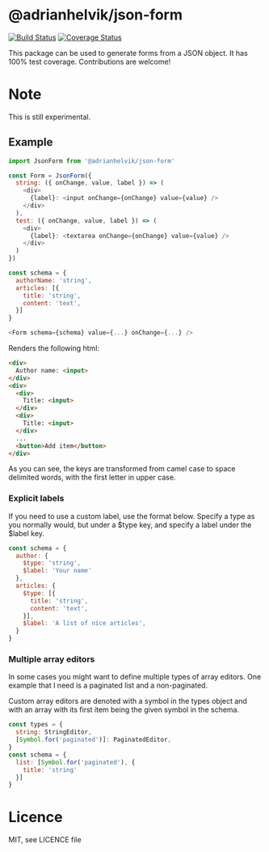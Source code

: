 # @adrianhelvik/json-form

[![Build Status](https://travis-ci.org/adrianhelvik/json-form.svg?branch=master)](https://travis-ci.org/adrianhelvik/json-form)
[![Coverage Status](https://coveralls.io/repos/github/adrianhelvik/json-form/badge.svg?branch=master)](https://coveralls.io/github/adrianhelvik/json-form?branch=master)

This package can be used to generate forms from a JSON object.
It has 100% test coverage. Contributions are welcome!

# Note
This is still experimental.

## Example

```javascript
import JsonForm from '@adrianhelvik/json-form'

const Form = JsonForm({
  string: ({ onChange, value, label }) => (
    <div>
      {label}: <input onChange={onChange} value={value} />
    </div>
  ),
  test: ({ onChange, value, label }) => (
    <div>
      {label}: <textarea onChange={onChange} value={value} />
    </div>
  )
})

const schema = {
  authorName: 'string',
  articles: [{
    title: 'string',
    content: 'text',
  }]
}

<Form schema={schema} value={...} onChange={...} />
```

Renders the following html:

```html
<div>
  Author name: <input>
</div>
<div>
  <div>
    Title: <input>
  </div>
  <div>
    Title: <input>
  </div>
  ...
  <button>Add item</button>
</div>
```

As you can see, the keys are transformed from camel case to
space delimited words, with the first letter in upper case.

### Explicit labels

If you need to use a custom label, use the format below.
Specify a type as you normally would, but under a $type
key, and specify a label under the $label key.

```javascript
const schema = {
  author: {
    $type: 'string',
    $label: 'Your name'
  },
  articles: {
    $type: [{
      title: 'string',
      content: 'text',
    }],
    $label: 'A list of nice articles',
  }
}
```

### Multiple array editors

In some cases you might want to define multiple types of array
editors. One example that I need is a paginated list and a
non-paginated.

Custom array editors are denoted with a symbol in the types
object and with an array with its first item being the given
symbol in the schema.

```javascript
const types = {
  string: StringEditor,
  [Symbol.for('paginated')]: PaginatedEditor,
}
const schema = {
  list: [Symbol.for('paginated'), {
    title: 'string'
  }]
}
```

# Licence
MIT, see LICENCE file
